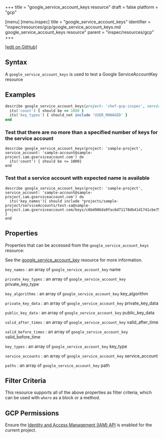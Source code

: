 +++
title = "google_service_account_keys resource"
draft = false
platform = "gcp"

[menu]
  [menu.inspec]
    title = "google_service_account_keys"
    identifier = "inspec/resources/gcp/google_service_account_keys.md google_service_account_keys resource"
    parent = "inspec/resources/gcp"
+++

[\[edit on GitHub\]](https://github.com/inspec/inspec-gcp/blob/master/docs/resources/google_service_account_keys.md)

## Syntax

A `google_service_account_keys` is used to test a Google ServiceAccountKey resource

## Examples

```ruby
describe google_service_account_keys(project: 'chef-gcp-inspec', service_account: "display-name@project-id.iam.gserviceaccount.com") do
  its('count') { should be <= 1000 }
  its('key_types') { should_not include 'USER_MANAGED' }
end
```

### Test that there are no more than a specified number of keys for the service account

    describe google_service_account_keys(project: 'sample-project', service_account: 'sample-account@sample-project.iam.gserviceaccount.com') do
      its('count') { should be <= 1000}
    end

### Test that a service account with expected name is available

    describe google_service_account_keys(project: 'sample-project', service_account: 'sample-account@sample-project.iam.gserviceaccount.com') do
      its('key_names'){ should include "projects/sample-project/serviceAccounts/test-sa@sample-project.iam.gserviceaccount.com/keys/c6bd986da9fac6d71178db41d1741cbe751a5080" }
    end

## Properties

Properties that can be accessed from the `google_service_account_keys` resource:

See the [google_service_account_key](/inspec/resources/google_service_account_key/#properties) resource for more information.

`key_names`
: an array of `google_service_account_key` name

`private_key_types`
: an array of `google_service_account_key` private_key_type

`key_algorithms`
: an array of `google_service_account_key` key_algorithm

`private_key_data`
: an array of `google_service_account_key` private_key_data

`public_key_data`
: an array of `google_service_account_key` public_key_data

`valid_after_times`
: an array of `google_service_account_key` valid_after_time

`valid_before_times`
: an array of `google_service_account_key` valid_before_time

`key_types`
: an array of `google_service_account_key` key_type

`service_accounts`
: an array of `google_service_account_key` service_account

`paths`
: an array of `google_service_account_key` path

## Filter Criteria

This resource supports all of the above properties as filter criteria, which can be used
with `where` as a block or a method.

## GCP Permissions

Ensure the [Identity and Access Management (IAM) API](https://console.cloud.google.com/apis/library/iam.googleapis.com/) is enabled for the current project.
